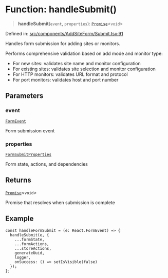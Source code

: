 # Function: handleSubmit()

> **handleSubmit**(`event`, `properties`): [`Promise`](https://developer.mozilla.org/docs/Web/JavaScript/Reference/Global_Objects/Promise)\<`void`\>

Defined in: [src/components/AddSiteForm/Submit.tsx:91](https://github.com/Nick2bad4u/Uptime-Watcher/blob/8a1973382d5fe14c52996ecda381894eb7ecd4a6/src/components/AddSiteForm/Submit.tsx#L91)

Handles form submission for adding sites or monitors.

Performs comprehensive validation based on add mode and monitor type:
- For new sites: validates site name and monitor configuration
- For existing sites: validates site selection and monitor configuration
- For HTTP monitors: validates URL format and protocol
- For port monitors: validates host and port number

## Parameters

### event

[`FormEvent`](https://github.com/DefinitelyTyped/DefinitelyTyped/blob/1a60e1b9a9062ff9c48c681ca3d8b6f717b616b9/types/react/index.d.ts#L2011)

Form submission event

### properties

[`FormSubmitProperties`](../type-aliases/FormSubmitProperties.md)

Form state, actions, and dependencies

## Returns

[`Promise`](https://developer.mozilla.org/docs/Web/JavaScript/Reference/Global_Objects/Promise)\<`void`\>

Promise that resolves when submission is complete

## Example

```tsx
const handleFormSubmit = (e: React.FormEvent) => {
  handleSubmit(e, {
    ...formState,
    ...formActions,
    ...storeActions,
    generateUuid,
    logger,
    onSuccess: () => setIsVisible(false)
  });
};
```
